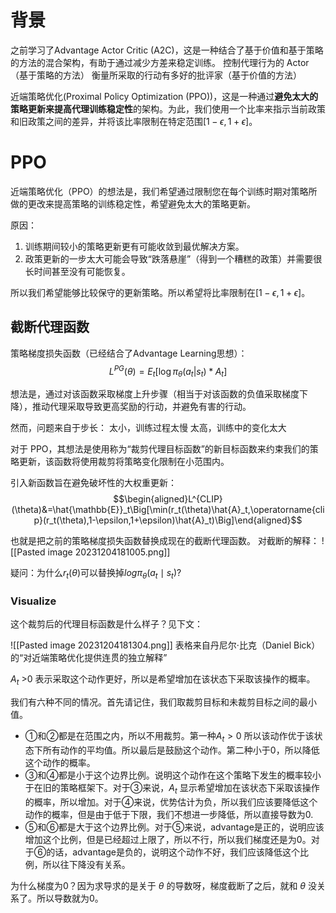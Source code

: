 # 背景
 之前学习了Advantage Actor Critic (A2C)，这是一种结合了基于价值和基于策略的方法的混合架构，有助于通过减少方差来稳定训练。
	 控制代理行为的 Actor（基于策略的方法）
	 衡量所采取的行动有多好的批评家（基于价值的方法）

近端策略优化(Proximal Policy Optimization (PPO))，这是一种通过**避免太大的策略更新来提高代理训练稳定性**的架构。为此，我们使用一个比率来指示当前政策和旧政策之间的差异，并将该比率限制在特定范围$[1-\epsilon,1+\epsilon]$。 

# PPO
近端策略优化（PPO）的想法是，我们希望通过限制您在每个训练时期对策略所做的更改来提高策略的训练稳定性，希望避免太大的策略更新。

原因：
1. 训练期间较小的策略更新更有可能收敛到最优解决方案。
2. 政策更新的一步太大可能会导致“跌落悬崖”（得到一个糟糕的政策）并需要很长时间甚至没有可能恢复。


所以我们希望能够比较保守的更新策略。所以希望将比率限制在$[1-\epsilon,1+\epsilon]$。

## 截断代理函数

策略梯度损失函数（已经结合了Advantage Learning思想）：
$$L^{PG}(\theta)=E_{t}[\operatorname{log}\pi_{\theta}(a_{t}|s_{t})*A_{t}]$$


想法是，通过对该函数采取梯度上升步骤（相当于对该函数的负值采取梯度下降），推动代理采取导致更高奖励的行动，并避免有害的行动。

然而，问题来自于步长：
	太小，训练过程太慢
	太高，训练中的变化太大


对于 PPO，其想法是使用称为“裁剪代理目标函数”的新目标函数来约束我们的策略更新，该函数将使用裁剪将策略变化限制在小范围内。

引入新函数旨在避免破坏性的大权重更新：
$$\begin{aligned}L^{CLIP}(\theta)&=\hat{\mathbb{E}}_t\Big[\min(r_t(\theta)\hat{A}_t,\operatorname{clip}(r_t(\theta),1-\epsilon,1+\epsilon)\hat{A}_t)\Big]\end{aligned}$$

也就是把之前的策略梯度损失函数替换成现在的截断代理函数。
对截断的解释：
![[Pasted image 20231204181005.png]]

疑问：为什么$r_t(\theta)$可以替换掉$log\pi_\theta(a_t \mid s_t)$?
### Visualize

这个裁剪后的代理目标函数是什么样子？见下文：

![[Pasted image 20231204181304.png]]
表格来自丹尼尔·比克（Daniel Bick）的“对近端策略优化提供连贯的独立解释”

$A_t$ >0 表示采取这个动作更好，所以是希望增加在该状态下采取该操作的概率。

我们有六种不同的情况。首先请记住，我们取裁剪目标和未裁剪目标之间的最小值。
- ①和②都是在范围之内，所以不用裁剪。第一种$A_t>0$ 所以该动作优于该状态下所有动作的平均值。所以最后是鼓励这个动作。第二种小于0，所以降低这个动作的概率。
- ③和④都是小于这个边界比例。说明这个动作在这个策略下发生的概率较小于在旧的策略框架下。对于③来说，$A_t$ 显示希望增加在该状态下采取该操作的概率，所以增加。对于④来说，优势估计为负，所以我们应该要降低这个动作的概率，但是由于低于下限，我们不想进一步降低，所以直接导数为0.
- ⑤和⑥都是大于这个边界比例。对于⑤来说，advantage是正的，说明应该增加这个比例，但是已经超过上限了，所以不行，所以我们梯度还是为0。对于⑥的话，advantage是负的，说明这个动作不好，我们应该降低这个比例，所以往下降没有关系。


为什么梯度为0？因为求导求的是关于 $\theta$ 的导数呀，梯度截断了之后，就和 $\theta$ 没关系了。所以导数就为0。



